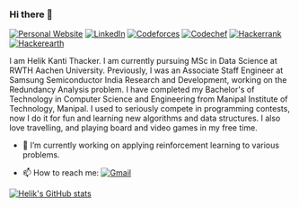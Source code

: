 ### Hi there 👋

[![Personal Website](https://img.shields.io/badge/-Personal%20Website-gray?style=for-the-badge)](https://thackerhelik.github.io/)
[![LinkedIn](https://img.shields.io/badge/LinkedIn-0077B5?style=for-the-badge&logo=linkedin&logoColor=white)](https://www.linkedin.com/in/helik-thacker-600937101/)
[![Codeforces](https://img.shields.io/badge/Codeforces-445f9d?style=for-the-badge&logo=Codeforces&logoColor=white)](https://codeforces.com/profile/hell_hacker)
[![Codechef](https://img.shields.io/badge/Codechef-%23B92B27.svg?&style=for-the-badge&logo=Codechef&logoColor=white)](https://www.codechef.com/users/hell_1997)
[![Hackerrank](https://img.shields.io/badge/-Hackerrank-2EC866?style=for-the-badge&logo=HackerRank&logoColor=white)](https://www.hackerrank.com/profile/hell_1997)
[![Hackerearth](https://img.shields.io/badge/HackerEarth-%232C3454.svg?&style=for-the-badge&logo=HackerEarth&logoColor=Blue)](https://www.hackerearth.com/@hell_hacker)

I am Helik Kanti Thacker. I am currently pursuing MSc in Data Science at RWTH Aachen University. Previously, I was an Associate Staff Engineer at Samsung Semiconductor India Research and Development, working on the Redundancy Analysis problem. I have completed my Bachelor's of Technology in Computer Science and Engineering from Manipal Institute of Technology, Manipal. I used to seriously compete in programming contests, now I do it for fun and learning new algorithms and data structures. I also love travelling, and playing board and video games in my free time.


- 🔭 I’m currently working on applying reinforcement learning to various problems.

- 📫 How to reach me:   [![Gmail](https://img.shields.io/badge/Gmail-D14836?style=flat&logo=gmail&logoColor=white)](mailto:thackerhelik@gmail.com)

[![Helik's GitHub stats](https://github-readme-stats.vercel.app/api?username=thackerhelik&?count_private=true&show_icons=true&theme=radical)](https://github.com/thackerhelik/github-readme-stats)

<!--
**thackerhelik/thackerhelik** is a ✨ _special_ ✨ repository because its `README.md` (this file) appears on your GitHub profile.

Here are some ideas to get you started:

- 🔭 I’m currently working on ...
- 🌱 I’m currently learning ...
- 👯 I’m looking to collaborate on ...
- 🤔 I’m looking for help with ...
- 💬 Ask me about ...
- 📫 How to reach me: ...
- 😄 Pronouns: ...
- ⚡ Fun fact: ...
-->
